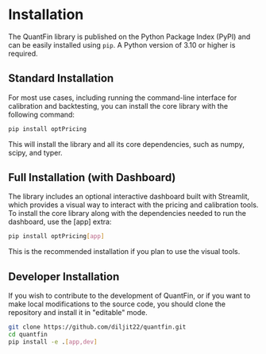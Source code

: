 # Installation

The QuantFin library is published on the Python Package Index (PyPI) and can be easily installed using `pip`. A Python version of 3.10 or higher is required.

## Standard Installation

For most use cases, including running the command-line interface for calibration and backtesting, you can install the core library with the following command:

```bash
pip install optPricing
```

This will install the library and all its core dependencies, such as numpy, scipy, and typer.

## Full Installation (with Dashboard)

The library includes an optional interactive dashboard built with Streamlit, which provides a visual way to interact with the pricing and calibration tools. To install the core library along with the dependencies needed to run the dashboard, use the [app] extra:

```bash
pip install optPricing[app]
```

This is the recommended installation if you plan to use the visual tools.

## Developer Installation

If you wish to contribute to the development of QuantFin, or if you want to make local modifications to the source code, you should clone the repository and install it in "editable" mode.

```bash
git clone https://github.com/diljit22/quantfin.git
cd quantfin
pip install -e .[app,dev]
```
